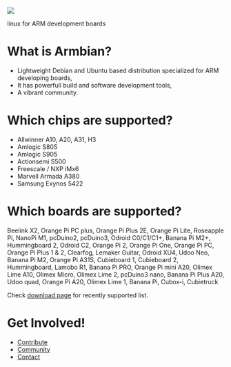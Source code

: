 [![](http://www.armbian.com/wp-content/uploads/2016/06/logo_middle.png)](http://www.armbian.com)

linux for ARM development boards

# What is Armbian? #

- Lightweight Debian and Ubuntu based distribution specialized for ARM developing boards, 
- It has powerfull build and software development tools,
- A vibrant community. 

# Which chips are supported?

- Allwinner A10, A20, A31, H3
- Amlogic S805
- Amlogic S905
- Actionsemi S500
- Freescale / NXP iMx6
- Marvell Armada A380
- Samsung Exynos 5422

# Which boards are supported?

Beelink X2, Orange Pi PC plus, Orange Pi Plus 2E, Orange Pi Lite, Roseapple Pi, NanoPi M1, pcDuino2, pcDuino3, Odroid C0/C1/C1+, Banana Pi M2+, Hummingboard 2, Odroid C2, Orange Pi 2, Orange Pi One, Orange Pi PC, Orange Pi Plus 1 & 2, Clearfog, Lemaker Guitar, Odroid XU4, Udoo Neo, Banana Pi M2, Orange Pi A31S, Cubieboard 1, Cubieboard 2, Hummingboard, Lamobo R1, Banana Pi PRO, Orange Pi mini A20, Olimex Lime A10, Olimex Micro, Olimex Lime 2, pcDuino3 nano, Banana Pi Plus A20, Udoo quad, Orange Pi A20, Olimex Lime 1, Banana Pi, Cubox-i, Cubietruck

Check [download page](http://www.armbian.com/download/) for recently supported list.


# Get Involved! #

* [Contribute](Process_Contribute)
* [Community](http://forum.armbian.com)
* [Contact](http://www.armbian.com/contact/)
